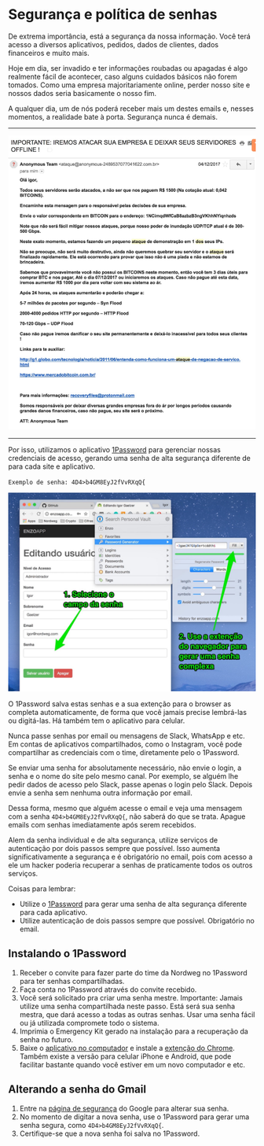 # Segurança e política de senhas

De extrema importância, está a segurança da nossa informação. Você terá acesso a diversos aplicativos, pedidos, dados de clientes, dados financeiros e muito mais.

Hoje em dia, ser invadido e ter informações roubadas ou apagadas é algo realmente fácil de acontecer, caso alguns cuidados básicos não forem tomados. Como uma empresa majoritariamente online, perder nosso site e nossos dados seria basicamente o nosso fim.

A qualquer dia, um de nós poderá receber mais um destes emails e, nesses momentos, a realidade bate à porta. Segurança nunca é demais.

***
![](imagens/hacker.jpg)
***

Por isso, utilizamos o aplicativo [1Password](https://1password.com/) para gerenciar nossas credenciais de acesso, gerando uma senha de alta segurança diferente de para cada site e aplicativo.

`Exemplo de senha: 4D4>b4GM8EyJ2fVvRXqQ{`



![](imagens/gerar_senha.jpg)

O 1Password salva estas senhas e a sua extenção para o browser as completa automaticamente, de forma que você jamais precise lembrá-las ou digitá-las. Há também tem o aplicativo para celular.

Nunca passe senhas por email ou mensagens de Slack, WhatsApp e etc. Em contas de aplicativos compartilhados, como o Instagram, você pode compartilhar as credenciais com o time, diretamente pelo o 1Password.

Se enviar uma senha for absolutamente necessário, não envie o login, a senha e o nome do site pelo mesmo canal. Por exemplo, se alguém lhe pedir dados de acesso pelo Slack, passe apenas o login pelo Slack. Depois envie a senha sem nenhuma outra informação por email.

Dessa forma, mesmo que alguém acesse o email e veja uma mensagem com a senha `4D4>b4GM8EyJ2fVvRXqQ{`, não saberá do que se trata. Apague emails com senhas imediatamente após serem recebidos.

Alem da senha individual e de alta segurança, utilize serviços de autenticação por dois passos sempre que possível. Isso aumenta significativamente a segurança e é obrigatório no email, pois com acesso a ele um hacker poderia recuperar a senhas de praticamente todos os outros serviços.

Coisas para lembrar:

  - Utilize o [1Password](https://1password.com/) para gerar uma senha de alta segurança diferente para cada aplicativo.
  - Utilize autenticação de dois passos sempre que possível. Obrigatório no email.

## Instalando o 1Password

1. Receber o convite para fazer parte do time da Nordweg no 1Password para ter senhas compartilhadas.
2. Faça conta no 1Password através do convite recebido.
3. Você será solicitado pra criar uma senha mestre. Importante: Jamais utilize uma senha compartilhada neste passo. Está será sua senha mestra, que dará acesso a todas as outras senhas. Usar uma senha fácil ou já utilizada compromete todo o sistema.
4. Imprimia o Emergency Kit gerado na instalação para a recuperação da senha no futuro.
5. Baixe o [aplicativo no computador](https://1password.com/downloads/) e instale a [extenção do Chrome](https://agilebits.com/onepassword/extensions). Também existe a versão para celular iPhone e Android, que pode facilitar bastante quando você estiver em um novo computador e etc.


## Alterando a senha do Gmail

1. Entre na [página de segurança](https://myaccount.google.com/security) do Google para alterar sua senha.
2. No momento de digitar a nova senha, use o 1Password para gerar uma senha segura, como `4D4>b4GM8EyJ2fVvRXqQ{`.
3. Certifique-se que a nova senha foi salva no 1Password.
